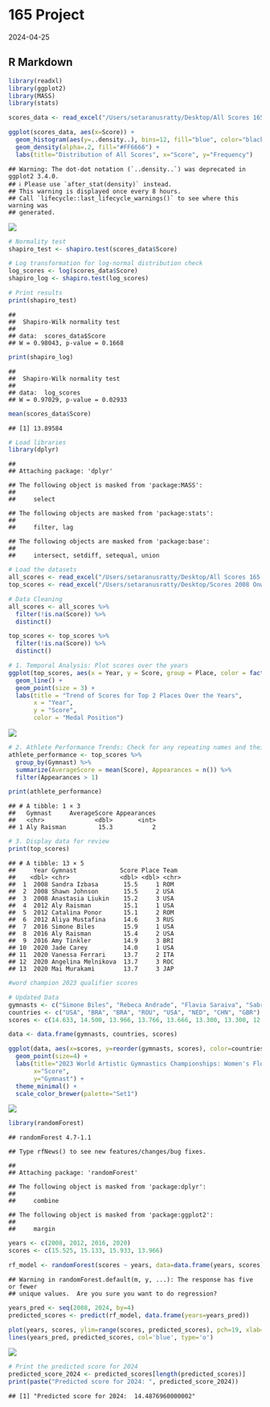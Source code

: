 165 Project
================
2024-04-25

## R Markdown

``` r
library(readxl)
library(ggplot2)
library(MASS)
library(stats)

scores_data <- read_excel("/Users/setaranusratty/Desktop/All Scores 165.xlsx")

ggplot(scores_data, aes(x=Score)) +
  geom_histogram(aes(y=..density..), bins=12, fill="blue", color="black") +
  geom_density(alpha=.2, fill="#FF6666") +
  labs(title="Distribution of All Scores", x="Score", y="Frequency")
```

    ## Warning: The dot-dot notation (`..density..`) was deprecated in ggplot2 3.4.0.
    ## ℹ Please use `after_stat(density)` instead.
    ## This warning is displayed once every 8 hours.
    ## Call `lifecycle::last_lifecycle_warnings()` to see where this warning was
    ## generated.

![](165project_files/figure-gfm/cars-1.png)<!-- -->

``` r
# Normality test
shapiro_test <- shapiro.test(scores_data$Score)

# Log transformation for log-normal distribution check
log_scores <- log(scores_data$Score)
shapiro_log <- shapiro.test(log_scores)

# Print results
print(shapiro_test)
```

    ## 
    ##  Shapiro-Wilk normality test
    ## 
    ## data:  scores_data$Score
    ## W = 0.98043, p-value = 0.1668

``` r
print(shapiro_log)
```

    ## 
    ##  Shapiro-Wilk normality test
    ## 
    ## data:  log_scores
    ## W = 0.97029, p-value = 0.02933

``` r
mean(scores_data$Score)
```

    ## [1] 13.89584

``` r
# Load libraries
library(dplyr)
```

    ## 
    ## Attaching package: 'dplyr'

    ## The following object is masked from 'package:MASS':
    ## 
    ##     select

    ## The following objects are masked from 'package:stats':
    ## 
    ##     filter, lag

    ## The following objects are masked from 'package:base':
    ## 
    ##     intersect, setdiff, setequal, union

``` r
# Load the datasets
all_scores <- read_excel("/Users/setaranusratty/Desktop/All Scores 165.xlsx")
top_scores <- read_excel("/Users/setaranusratty/Desktop/Scores 2008 Onwards 165.xlsx")

# Data Cleaning
all_scores <- all_scores %>% 
  filter(!is.na(Score)) %>%
  distinct()

top_scores <- top_scores %>% 
  filter(!is.na(Score)) %>%
  distinct()

# 1. Temporal Analysis: Plot scores over the years
ggplot(top_scores, aes(x = Year, y = Score, group = Place, color = factor(Place))) +
  geom_line() +
  geom_point(size = 3) +
  labs(title = "Trend of Scores for Top 2 Places Over the Years",
       x = "Year",
       y = "Score",
       color = "Medal Position")
```

![](165project_files/figure-gfm/unnamed-chunk-1-1.png)<!-- -->

``` r
# 2. Athlete Performance Trends: Check for any repeating names and their scores
athlete_performance <- top_scores %>%
  group_by(Gymnast) %>%
  summarize(AverageScore = mean(Score), Appearances = n()) %>%
  filter(Appearances > 1)

print(athlete_performance)
```

    ## # A tibble: 1 × 3
    ##   Gymnast     AverageScore Appearances
    ##   <chr>              <dbl>       <int>
    ## 1 Aly Raisman         15.3           2

``` r
# 3. Display data for review
print(top_scores)
```

    ## # A tibble: 13 × 5
    ##     Year Gymnast            Score Place Team 
    ##    <dbl> <chr>              <dbl> <dbl> <chr>
    ##  1  2008 Sandra Izbasa       15.5     1 ROM  
    ##  2  2008 Shawn Johnson       15.5     2 USA  
    ##  3  2008 Anastasia Liukin    15.2     3 USA  
    ##  4  2012 Aly Raisman         15.1     1 USA  
    ##  5  2012 Catalina Ponor      15.1     2 ROM  
    ##  6  2012 Aliya Mustafina     14.6     3 RUS  
    ##  7  2016 Simone Biles        15.9     1 USA  
    ##  8  2016 Aly Raisman         15.4     2 USA  
    ##  9  2016 Amy Tinkler         14.9     3 BRI  
    ## 10  2020 Jade Carey          14.0     1 USA  
    ## 11  2020 Vanessa Ferrari     13.7     2 ITA  
    ## 12  2020 Angelina Melnikova  13.7     3 ROC  
    ## 13  2020 Mai Murakami        13.7     3 JAP

``` r
#word champion 2023 qualifier scores

# Updated Data
gymnasts <- c("Simone Biles", "Rebeca Andrade", "Flavia Saraiva", "Sabrina Maneca-Voinea", "Shilese Jones", "Naomi Visser", "Zhou Yaqin", "Alice Kinsella")
countries <- c("USA", "BRA", "BRA", "ROU", "USA", "NED", "CHN", "GBR")
scores <- c(14.633, 14.500, 13.966, 13.766, 13.666, 13.300, 13.300, 12.666)

data <- data.frame(gymnasts, countries, scores)

ggplot(data, aes(x=scores, y=reorder(gymnasts, scores), color=countries)) + 
  geom_point(size=4) +
  labs(title="2023 World Artistic Gymnastics Championships: Women's Floor Qualification",
       x="Score",
       y="Gymnast") +
  theme_minimal() +
  scale_color_brewer(palette="Set1")
```

![](165project_files/figure-gfm/unnamed-chunk-2-1.png)<!-- -->

``` r
library(randomForest)
```

    ## randomForest 4.7-1.1

    ## Type rfNews() to see new features/changes/bug fixes.

    ## 
    ## Attaching package: 'randomForest'

    ## The following object is masked from 'package:dplyr':
    ## 
    ##     combine

    ## The following object is masked from 'package:ggplot2':
    ## 
    ##     margin

``` r
years <- c(2008, 2012, 2016, 2020)
scores <- c(15.525, 15.133, 15.933, 13.966)  

rf_model <- randomForest(scores ~ years, data=data.frame(years, scores), ntree=1000, importance=TRUE)
```

    ## Warning in randomForest.default(m, y, ...): The response has five or fewer
    ## unique values.  Are you sure you want to do regression?

``` r
years_pred <- seq(2008, 2024, by=4)
predicted_scores <- predict(rf_model, data.frame(years=years_pred))

plot(years, scores, ylim=range(scores, predicted_scores), pch=19, xlab="Year", ylab="Scores", main="Random Forest Predictions vs Actual Scores")
lines(years_pred, predicted_scores, col='blue', type='o')
```

![](165project_files/figure-gfm/unnamed-chunk-3-1.png)<!-- -->

``` r
# Print the predicted score for 2024
predicted_score_2024 <- predicted_scores[length(predicted_scores)]
print(paste("Predicted score for 2024: ", predicted_score_2024))
```

    ## [1] "Predicted score for 2024:  14.4876960000002"
